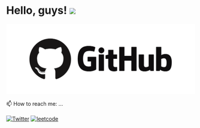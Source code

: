 # Hello, guys! <img src="https://raw.githubusercontent.com/MartinHeinz/MartinHeinz/master/wave.gif" width="30px">

![SLingkon's GitHub Banner](./assets/71eb4800-7201-11ea-82f2-b4779cb7d08a.png)

📫 How to reach me: ...<br><br>
<a href='https://twitter.com/SLingkon_' target="_blank"><img alt='Twitter' src='https://img.shields.io/badge/Twitter-100000?style=for-the-badge&logo=Twitter&logoColor=white&labelColor=02BCFF&color=black'/></a>
<a href='https://github.com/shivamkapasia0' target="_blank"><img alt='leetcode' src='https://img.shields.io/badge/leetcode-100000?style=for-the-badge&logo=leetcode&logoColor=white&labelColor=F44545&color=black'/></a>

<!--
**SLingkon/SLingkon** is a ✨ _special_ ✨ repository because its `README.md` (this file) appears on your GitHub profile.

Here are some ideas to get you started:

-   🔭 I’m currently working on ...
-   🌱 I’m currently learning ...
-   👯 I’m looking to collaborate on ...
-   🤔 I’m looking for help with ...
-   💬 Ask me about ...
-   📫 How to reach me: ...
-   😄 Pronouns: ...
-   ⚡ Fun fact: ...
    -->

